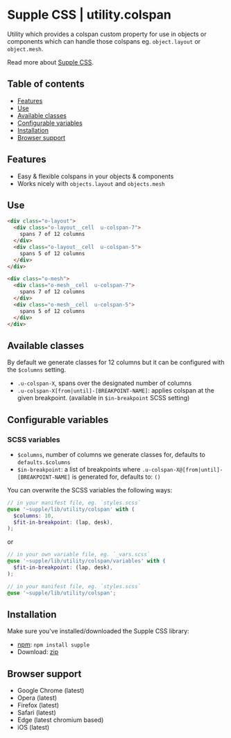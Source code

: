 # Supple CSS | utility.colspan

Utility which provides a colspan custom property for use in objects or components which can handle those colspans eg. `object.layout` or `object.mesh`.

Read more about [Supple CSS](https://github.com/supple-css/supple).

## Table of contents

* [Features](#features)
* [Use](#use)
* [Available classes](#available-classes)
* [Configurable variables](#configurable-variables)
* [Installation](#installation)
* [Browser support](#browser-support)

## Features

* Easy & flexible colspans in your objects & components
* Works nicely with `objects.layout` and `objects.mesh`

## Use

```html
<div class="o-layout">
  <div class="o-layout__cell  u-colspan-7">
    spans 7 of 12 columns
  </div>
  <div class="o-layout__cell  u-colspan-5">
    spans 5 of 12 columns
  </div>
</div>
```

```html
<div class="o-mesh">
  <div class="o-mesh__cell  u-colspan-7">
    spans 7 of 12 columns
  </div>
  <div class="o-mesh__cell  u-colspan-5">
    spans 5 of 12 columns
  </div>
</div>
```


## Available classes
By default we generate classes for 12 columns but it can be configured with the `$columns` setting.

* `.u-colspan-X`, spans over the designated number of columns
* `.u-colspan-X[from|until]-[BREAKPOINT-NAME]`: applies colspan at the given breakpoint. (available in `$in-breakpoint` SCSS setting)


## Configurable variables


### SCSS variables

* `$columns`, number of columns we generate classes for, defaults to `defaults.$columns`
* `$in-breakpoint`: a list of breakpoints where `.u-colspan-X@[from|until]-[BREAKPOINT-NAME]` is generated for, defaults to: `()`

You can overwrite the SCSS variables the following ways:

```scss
// in your manifest file, eg. `styles.scss`
@use '~supple/lib/utility/colspan' with (
  $columns: 10,
  $fit-in-breakpoint: (lap, desk),
);
```
or
```scss
// in your own variable file, eg. `_vars.scss`
@use '~supple/lib/utility/colspan/variables' with (
  $fit-in-breakpoint: (lap, desk),
);

// in your manifest file, eg. `styles.scss`
@use '~supple/lib/utility/colspan';
```


## Installation
Make sure you've installed/downloaded the Supple CSS library:

* [npm](https://www.npmjs.com/package/supple): `npm install supple`
* Download: [zip](https://github.com/supple-css/supple/releases/latest)


## Browser support

* Google Chrome (latest)
* Opera (latest)
* Firefox (latest)
* Safari (latest)
* Edge (latest chromium based)
* iOS (latest)
